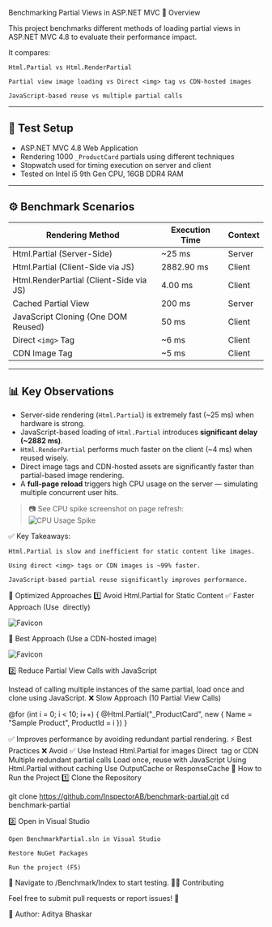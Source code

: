 Benchmarking Partial Views in ASP.NET MVC 🚀
Overview

This project benchmarks different methods of loading partial views in ASP.NET MVC 4.8 to evaluate their performance impact.

It compares:

    Html.Partial vs Html.RenderPartial

    Partial view image loading vs Direct <img> tag vs CDN-hosted images

    JavaScript-based reuse vs multiple partial calls

---

## 📌 Test Setup

- ASP.NET MVC 4.8 Web Application
- Rendering 1000 `_ProductCard` partials using different techniques
- Stopwatch used for timing execution on server and client
- Tested on Intel i5 9th Gen CPU, 16GB DDR4 RAM

---

## ⚙️ Benchmark Scenarios

| Rendering Method                      | Execution Time | Context       |
|--------------------------------------|----------------|---------------|
| Html.Partial (Server-Side)           | ~25 ms         | Server        |
| Html.Partial (Client-Side via JS)    | 2882.90 ms     | Client        |
| Html.RenderPartial (Client-Side via JS) | 4.00 ms     | Client        |
| Cached Partial View                  | 200 ms         | Server        |
| JavaScript Cloning (One DOM Reused)  | 50 ms          | Client        |
| Direct `<img>` Tag                   | ~6 ms          | Client        |
| CDN Image Tag                        | ~5 ms          | Client        |

---
## 📊 Key Observations

- Server-side rendering (`Html.Partial`) is extremely fast (~25 ms) when hardware is strong.
- JavaScript-based loading of `Html.Partial` introduces **significant delay (~2882 ms)**.
- `Html.RenderPartial` performs much faster on the client (~4 ms) when reused wisely.
- Direct image tags and CDN-hosted assets are significantly faster than partial-based image rendering.
- A **full-page reload** triggers high CPU usage on the server — simulating multiple concurrent user hits.

> 📷 See CPU spike screenshot on page refresh:  
> ![CPU Usage Spike](./image.png)

✅ Key Takeaways:

    Html.Partial is slow and inefficient for static content like images.

    Using direct <img> tags or CDN images is ~99% faster.

    JavaScript-based partial reuse significantly improves performance.

🚀 Optimized Approaches
1️⃣ Avoid Html.Partial for Static Content
✅ Faster Approach (Use <img> directly)

<img src="~/favicon.ico" alt="Favicon">

🚀 Best Approach (Use a CDN-hosted image)

<img src="https://cdn.example.com/favicon.ico" alt="Favicon">

2️⃣ Reduce Partial View Calls with JavaScript

Instead of calling multiple instances of the same partial, load once and clone using JavaScript.
❌ Slow Approach (10 Partial View Calls)

@for (int i = 0; i < 10; i++)
{
    @Html.Partial("_ProductCard", new { Name = "Sample Product", ProductId = i })
}



✅ Improves performance by avoiding redundant partial rendering.
⚡ Best Practices
❌ Avoid	✅ Use Instead
Html.Partial for images	Direct <img> tag or CDN
Multiple redundant partial calls	Load once, reuse with JavaScript
Using Html.Partial without caching	Use OutputCache or ResponseCache
📌 How to Run the Project
1️⃣ Clone the Repository

git clone https://github.com/InspectorAB/benchmark-partial.git
cd benchmark-partial

2️⃣ Open in Visual Studio

    Open BenchmarkPartial.sln in Visual Studio

    Restore NuGet Packages

    Run the project (F5)

📌 Navigate to /Benchmark/Index to start testing.
👨‍💻 Contributing

Feel free to submit pull requests or report issues! 🚀

📌 Author: Aditya Bhaskar
